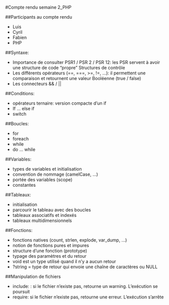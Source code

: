 #Compte rendu semaine 2_PHP
 
##Participants au compte rendu
* Luis
* Cyril
* Fabien
* PHP

##Syntaxe:
* Importance de consulter PSR1 / PSR 2 / PSR 12: les PSR servent à avoir une structure de code “propre”
Structures de contrôle
* Les différents opérateurs (==, ===, >=, !=, ...): il permettent une comparaison et retournent une valeur Booléenne (true / false)
* Les connecteurs && / ||

##Conditions: 
* opérateurs ternaire: version compacte d’un if
* If … else if 
* switch

##Boucles:
* for
* foreach
* while
* do … while

##Variables:
* types de variables et initialisation
* convention de nommage (camelCase, …)
* portée des variables (scope)
* constantes 

##Tableaux:
* initialisation 
* parcourir le tableau avec des boucles 
* tableaux associatifs et indexés
* tableaux multidimensionnels

##Fonctions: 
* fonctions natives (count, strlen, explode, var_dump, ...)
* notion de fonctions pures et impures
* structure d’une fonction (prototype)
* typage des paramètres et du retour 
* void est un type utilisé quand il n’y a aucun retour
* ?string = type de retour qui envoie une chaîne de caractères ou NULL

##Manipulation de fichiers
* include: : si le fichier n’existe pas, retourne un warning. L’exécution se poursuit
* require: si le fichier n’existe pas, retourne une erreur. L’exécution s’arrête
 
 

